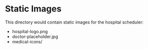 # Static Images

This directory would contain static images for the hospital scheduler:
- hospital-logo.png
- doctor-placeholder.jpg
- medical-icons/
